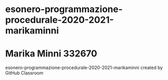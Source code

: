 # esonero-programmazione-procedurale-2020-2021-marikaminni
# Marika Minni 332670
esonero-programmazione-procedurale-2020-2021-marikaminni created by GitHub Classroom
